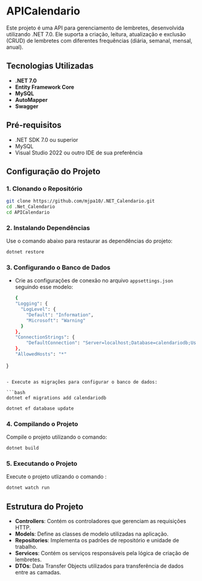 # APICalendario

Este projeto é uma API para gerenciamento de lembretes, desenvolvida utilizando .NET 7.0. Ele suporta a criação, leitura, atualização e exclusão (CRUD) de lembretes com diferentes frequências (diária, semanal, mensal, anual).

## Tecnologias Utilizadas

- **.NET 7.0**
- **Entity Framework Core**
- **MySQL**
- **AutoMapper**
- **Swagger**

## Pré-requisitos

- .NET SDK 7.0 ou superior
- MySQL
- Visual Studio 2022 ou outro IDE de sua preferência

## Configuração do Projeto

### 1. Clonando o Repositório

```bash
git clone https://github.com/mjpa10/.NET_Calendario.git
cd .Net_Calendario
cd APICalendario
```

### 2. Instalando Dependências

Use o comando abaixo para restaurar as dependências do projeto:

```bash
dotnet restore
```

### 3. Configurando o Banco de Dados

- Crie as configurações de conexão no arquivo `appsettings.json` seguindo esse modelo:
  
  ```bash
  {
  "Logging": {
    "LogLevel": {
      "Default": "Information",
      "Microsoft": "Warning"
    }
  },
  "ConnectionStrings": {
      "DefaultConnection": "Server=localhost;Database=calendariodb;User Id=seu_usuario;Password=sua_senha;"
  },
  "AllowedHosts": "*"
}
```

- Execute as migrações para configurar o banco de dados:

```bash
dotnet ef migrations add calendariodb
```

```bash
dotnet ef database update
```

### 4. Compilando o Projeto

Compile o projeto utilizando o comando:

```bash
dotnet build
```

### 5. Executando o Projeto

Execute o projeto utlizando o comando :

```bash
dotnet watch run
```

## Estrutura do Projeto

- **Controllers**: Contém os controladores que gerenciam as requisições HTTP.
- **Models**: Define as classes de modelo utilizadas na aplicação.
- **Repositories**: Implementa os padrões de repositório e unidade de trabalho.
- **Services**: Contém os serviços responsáveis pela lógica de criação de lembretes.
- **DTOs**: Data Transfer Objects utilizados para transferência de dados entre as camadas.
